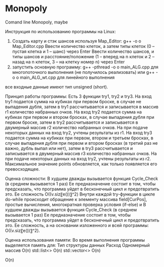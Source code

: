 # Monopoly
Comand line Monopoly, maybe

Инструкция по использованию программы на Linux:
1) Создать карту и стэк шансов используя Map_Editor:
g++ -o o Map_Editor.cpp
Ввести количество клеток, а затем типы клеток (0 – пустая клетка и 1 – шанс) через Enter
Ввести количество шансов, и типы шансов и расстояние/положение (1 – вперед на n клеток и 2 – назад на n клеток, 3 – на клетку номер n) через Enter
2) запустить основную программу:
g++ -pthread -o o main_ALG.cpp для многопоточного выполнения (не получилось реализовать)
или
g++ -o o main_ALG_wt.cpp для линейного  выполнения

все входные данные имеют тип unsigned (short).

Принцип работы программы:
Есть 3 функции try1, try2 и try3.
На вход try1 подается сумма на кубиках при первом броске, в случае не выпадения дубля, затем в try1 рассчитывается и записывается в массив r1 количество набранных очков.
На вход try2 подается сумма на кубиках при первом и втором бросках, в случае выпадения дубля при первом броске, затем в try2 рассчитывается и записывается в двумерный массив r2 количество набранных очков. На при подаче некоторых данных на вход try2, учтены результаты из r1. 
На вход try3 подается сумма на кубиках при первом, втором и третьем бросках, в случае выпадения дубля при первом и втором бросках (в третий раз не важно, дубль выпал или нет), затем в try3 рассчитывается и записывается в двумерный массив r3 количество набранных очков. На при подаче некоторых данных на вход try2, учтены результаты из r2.
Максимальное значение points обновляется, как только появляется его превосходящее.

Оценка сложности:
В худшем дважды вызывается функция Cycle_Check (в среднем вызывается 1 раз)
Ее предназначение состоит в том, чтобы предсказать, что программа уйдет в бесконечный цикл и предотвратить это. 
Ее сложность O((v.siz〖e())〗^2)
Внутри каждой try-функции в цикле do-while происходит обращение к элементу массива field[CurPos], простые вычисления, многократная проверка условия (if-else) и В худшем дважды вызывается функция Cycle_Check (в среднем вызывается 1 раз)
Ее предназначение состоит в том, чтобы предсказать, что программа уйдет в бесконечный цикл и предотвратить это. 
Ее сложность, а на основании изложенного и всей программы: O((v.siz〖e())〗^2).

Оценка использования памяти:
Во время выполнения программы выделяется память для:
Тип структуры данных	Расход
Одномерный массив	O(n)
std::list<>	O(n)
std::vector<>	O(n)

O(n)

